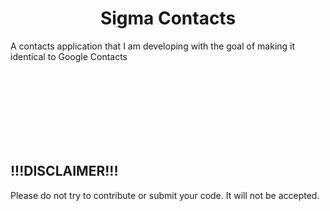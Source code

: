 <h1 align="center">Sigma Contacts</h1>
<p>A contacts application that I am developing with the goal of making it identical to Google Contacts</p>
<br/>
<br/>
<br/>
<br/>
<br/>
<br/>
<br/>
<h2>!!!DISCLAIMER!!!</h2>
<p>Please do not try to contribute or submit your code. It will not be accepted. </p>